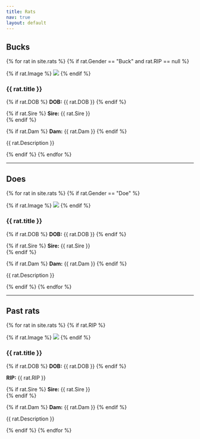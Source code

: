 ```yaml
---
title: Rats
nav: true
layout: default
---
```


<h2>Bucks</h2>

{% for rat in site.rats %}
{% if rat.Gender == "Buck" and rat.RIP == null %}

<div class="rat">


{% if rat.Image %}
<img src="{{ rat.Image }}" />
{% endif %}

<div>

<h3>{{ rat.title }}</h3>

{% if rat.DOB %}
<strong>DOB:</strong> {{ rat.DOB }}
{% endif %}

{% if rat.Sire %}
<strong>Sire:</strong> {{ rat.Sire }}<br />
{% endif %}

{% if rat.Dam %}
<strong>Dam:</strong> {{ rat.Dam }}
{% endif %}

<p>{{ rat.Description }}</p>

</div>

</div>

{% endif %}
{% endfor %}

<hr />

<h2>Does</h2>

{% for rat in site.rats %}
{% if rat.Gender == "Doe" %}

<div class="rat">


{% if rat.Image %}
<img src="{{ rat.Image }}" />
{% endif %}

<div>

<h3>{{ rat.title }}</h3>

{% if rat.DOB %}
<strong>DOB:</strong> {{ rat.DOB }}
{% endif %}

{% if rat.Sire %}
<strong>Sire:</strong> {{ rat.Sire }}<br />
{% endif %}

{% if rat.Dam %}
<strong>Dam:</strong> {{ rat.Dam }}
{% endif %}

<p>{{ rat.Description }}</p>

</div>

</div>

{% endif %}
{% endfor %}

<hr />

<h2>Past rats</h2>

{% for rat in site.rats %}
{% if rat.RIP %}

<div class="rat">


{% if rat.Image %}
<img src="{{ rat.Image }}" />
{% endif %}

<div>

<h3>{{ rat.title }}</h3>

{% if rat.DOB %}
<strong>DOB:</strong> {{ rat.DOB }}
{% endif %}

<strong>RIP:</strong> {{ rat.RIP }}

{% if rat.Sire %}
<strong>Sire:</strong> {{ rat.Sire }}<br />
{% endif %}

{% if rat.Dam %}
<strong>Dam:</strong> {{ rat.Dam }}
{% endif %}

<p>{{ rat.Description }}</p>

</div>

</div>

{% endif %}
{% endfor %}